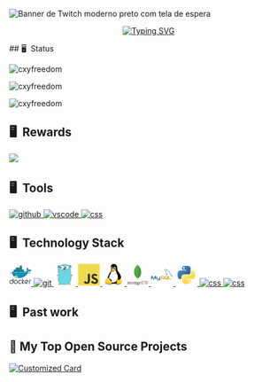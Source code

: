 


![Banner de Twitch moderno preto com tela de espera](https://github.com/Buehno/Buehno/assets/146307159/7f91bc70-6bc9-4ce1-8baf-1acd149c919d)



<p align="center">      
<a href="https://git.io/typing-svg"><img src="https://readme-typing-svg.demolab.com?font=stoked&weight=900&size=25&pause=1000&color=9D15F7&width=439&lines=ANALISTA+DE+SISTEMAS++JR;PONTOS+FORTES+EM+PYTHON+E+MYSQL;ESTUDANTE+;FOCO+EM+SUPERAR+DESAFIOS!" alt="Typing SVG" /></a>
</p>
   ## 🖥 &nbsp;Status


<p><img src="https://github-readme-stats.vercel.app/api?username=Buehno&theme=material-palenight&hide_border=false&include_all_commits=false&count_private=false" alt="cxyfreedom" /></p>
<p><img src="https://github-readme-streak-stats.herokuapp.com/?user=Buehno&theme=material-palenight&hide_border=false" alt="cxyfreedom" /></p>
<p><img src="https://github-readme-stats.vercel.app/api/top-langs/?username=Buehno&theme=material-palenight&hide_border=false&include_all_commits=false&count_private=false&layout=compact" alt="cxyfreedom" /></p>

   ## 🖥 &nbsp;Rewards

![](https://github-profile-trophy.vercel.app/?username=Buehno&theme=dracula&no-frame=false&no-bg=false&margin-w=4)

  ## 🖥 &nbsp;Tools

<a href="https://github.com" target="_blank"> <img src="https://cdn.jsdelivr.net/gh/devicons/devicon/icons/github/github-original.svg" alt="github" width="40" height="40"/> </a> <a href="https://code.visualstudio.com/" target="_blank"> <img src="https://cdn.jsdelivr.net/gh/devicons/devicon/icons/vscode/vscode-original.svg" alt="vscode" width="40" height="40"/> </a> <a href="https://developer.mozilla.org/pt-BR/docs/Web/CSS" target="_blank" rel="noreferrer"><img src="https://cdn.jsdelivr.net/gh/devicons/devicon/icons/canva/canva-original.svg" alt="css" width="40" height="40" /></a> 

##  🖥 &nbsp;Technology Stack

 <a href="https://www.docker.com/" target="_blank" rel="noreferrer"> <img src="https://raw.githubusercontent.com/devicons/devicon/master/icons/docker/docker-original-wordmark.svg" alt="docker" width="40" height="40"/> </a> <a href="https://git-scm.com/" target="_blank" rel="noreferrer"> <img src="https://www.vectorlogo.zone/logos/git-scm/git-scm-icon.svg" alt="git" width="40" height="40"/> </a> <a href="https://golang.org" target="_blank" rel="noreferrer"> <img src="https://raw.githubusercontent.com/devicons/devicon/master/icons/go/go-original.svg" alt="go" width="40" height="40"/> </a>  <a href="https://developer.mozilla.org/en-US/docs/Web/JavaScript" target="_blank" rel="noreferrer"> <img src="https://raw.githubusercontent.com/devicons/devicon/master/icons/javascript/javascript-original.svg" alt="javascript" width="40" height="40"/> </a>  <a href="https://www.linux.org/" target="_blank" rel="noreferrer"> <img src="https://raw.githubusercontent.com/devicons/devicon/master/icons/linux/linux-original.svg" alt="linux" width="40" height="40"/> </a> <a href="https://www.mongodb.com/" target="_blank" rel="noreferrer"> <img src="https://raw.githubusercontent.com/devicons/devicon/master/icons/mongodb/mongodb-original-wordmark.svg" alt="mongodb" width="40" height="40"/> </a> <a href="https://www.mysql.com/" target="_blank" rel="noreferrer"> <img src="https://raw.githubusercontent.com/devicons/devicon/master/icons/mysql/mysql-original-wordmark.svg" alt="mysql" width="40" height="40"/> </a>  <a href="https://www.python.org" target="_blank" rel="noreferrer"> <img src="https://raw.githubusercontent.com/devicons/devicon/master/icons/python/python-original.svg" alt="python" width="40" height="40"/> </a> <a href="https://developer.mozilla.org/pt-BR/docs/Web/CSS" target="_blank" rel="noreferrer"><img src="https://cdn.jsdelivr.net/gh/devicons/devicon/icons/css3/css3-original.svg" alt="css" width="40" height="40"/> </a> </a> <a href="https://developer.mozilla.org/pt-BR/docs/Web/CSS" target="_blank" rel="noreferrer"> <img src="https://cdn.jsdelivr.net/gh/devicons/devicon/icons/html5/html5-original.svg" alt="css" width="40" height="40" /> </a> 
 
  ## 🖥 &nbsp;Past work

<summary><h2>📘 My Top Open Source Projects</h2></summary>


[![Customized Card](https://github-readme-stats.vercel.app/api/pin/?username=Buehno&repo=OptiDrive&title_color=fff&icon_color=f9f9f9&text_color=9f9f9f&bg_color=151515)](https://github.com/Buehno/OptiDrive)


</div>

  
